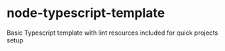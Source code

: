 # node-typescript-template
Basic Typescript template with lint resources included for quick projects setup
